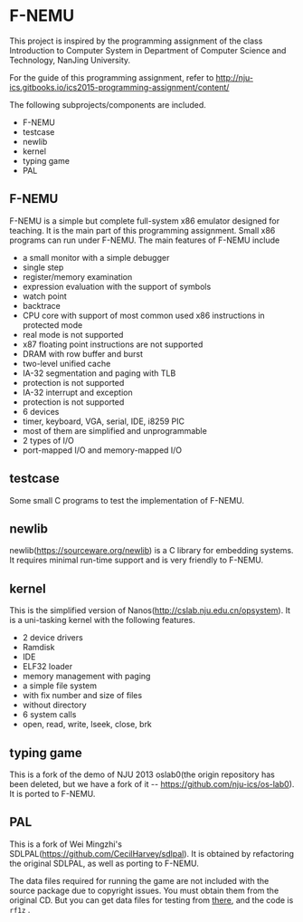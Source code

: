 # F-NEMU

This project is inspired by the programming assignment of the class Introduction to Computer System in Department of Computer Science and Technology, NanJing University.

For the guide of this programming assignment, refer to http://nju-ics.gitbooks.io/ics2015-programming-assignment/content/

The following subprojects/components are included. 
* F-NEMU
* testcase
* newlib
* kernel
* typing game
* PAL

## F-NEMU

F-NEMU is a simple but complete full-system x86 emulator designed for teaching. It is the main part of this programming assignment. Small x86 programs can run under F-NEMU. The main features of F-NEMU include
* a small monitor with a simple debugger
 * single step
 * register/memory examination
 * expression evaluation with the support of symbols
 * watch point
 * backtrace
* CPU core with support of most common used x86 instructions in protected mode
 * real mode is not supported
 * x87 floating point instructions are not supported
* DRAM with row buffer and burst
* two-level unified cache
* IA-32 segmentation and paging with TLB
 * protection is not supported
* IA-32 interrupt and exception
 * protection is not supported
* 6 devices
 * timer, keyboard, VGA, serial, IDE, i8259 PIC
 * most of them are simplified and unprogrammable
* 2 types of I/O
 * port-mapped I/O and memory-mapped I/O

## testcase

Some small C programs to test the implementation of F-NEMU.

## newlib

newlib(https://sourceware.org/newlib) is a C library for embedding systems. It requires minimal run-time support and is very friendly to F-NEMU.

## kernel

This is the simplified version of Nanos(http://cslab.nju.edu.cn/opsystem). It is a uni-tasking kernel with the following features.
* 2 device drivers
 * Ramdisk
 * IDE
* ELF32 loader
* memory management with paging
* a simple file system
 * with fix number and size of files
 * without directory
* 6 system calls
 * open, read, write, lseek, close, brk

## typing game

This is a fork of the demo of NJU 2013 oslab0(the origin repository has been deleted, but we have a fork of it -- https://github.com/nju-ics/os-lab0). It is ported to F-NEMU.

## PAL

This is a fork of Wei Mingzhi's SDLPAL(https://github.com/CecilHarvey/sdlpal). It is obtained by refactoring the original SDLPAL, as well as porting to F-NEMU.

The data files required for running the game are not included with the source package due to copyright issues. You must obtain them from the original CD. But you can get data files for testing from [there](https://pan.baidu.com/s/1jJJmvDs), and the code is `rf1z` .
